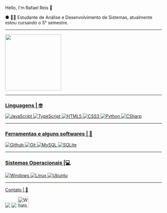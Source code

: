 Hello, I'm Rafael Reis :call_me_hand:

 ● 👨‍🎓 Estudante de Análise e Desenvolvimento de Sistemas, atualmente estou cursando o 5° semestre.
***   
 
 <div>
  <a href="https://github.com/rafaelreis1910">
 
  <img height="180em" src="https://github-readme-stats.vercel.app/api/top-langs/?username=rafaelreis1910&layout=compact&langs_count=7&theme=dracula"/>
</div>
 
  ***

 

### Linguagens | :nerd_face:
  
<img alt="JavaScript" src="https://img.shields.io/badge/javascript-000000.svg?style=for-the-badge&logo=javascript&logoColor=%23F7DF1E"/> 
<img alt="TypeScript" src="https://img.shields.io/badge/TypeScript-007ACC?style=for-the-badge&logo=typescript&logoColor=white"/>  
<img alt="HTML5" src="https://img.shields.io/badge/html5-000000.svg?style=for-the-badge&logo=html5&logoColor=white"/>
<img alt="CSS3" src="https://img.shields.io/badge/css3%20-000000.svg?&style=for-the-badge&logo=css3&logoColor=white"/>
<img alt="Python" src="https://img.shields.io/badge/Python-3776AB?style=for-the-badge&logo=python&logoColor=white"/>
<img alt="CSharp" src="https://img.shields.io/badge/C%23-239120?style=for-the-badge&logo=c-sharp&logoColor=white"/>

 ***
 
### Ferramentas e alguns softwares | 🔧

<img alt="Github" src="https://img.shields.io/badge/github-%23121011.svg?style=for-the-badge&logo=github&logoColor=white"/>
<img alt="Git" src="https://img.shields.io/badge/git-%23121011.svg?style=for-the-badge&logo=git&logoColor=white"/> 
<img alt="MySQL" src="https://img.shields.io/badge/mysql-%23121011.svg?&style=for-the-badge&logo=mysql&logoColor=white"/> 
<img alt="SQLite" src="https://img.shields.io/badge/sqlite-%23121011.svg?style=for-the-badge&logo=sqlite&logoColor=white"/>

 ***
  
### Sistemas Operacionais |💻
  
<img alt="Windows" src="https://img.shields.io/badge/Windows-%23121011?style=for-the-badge&logo=windows&logoColor=white"/>
<img alt="Linux" src="https://img.shields.io/badge/Linux-%23121011?style=for-the-badge&logo=linux&logoColor=black"/>
<img alt="Ubuntu" src="https://img.shields.io/badge/Ubuntu-%23121011?style=for-the-badge&logo=ubuntu&logoColor=white"/>

***
Contato | :email:

  <div  
  <a href = "mailto:rafaelrdosreisss"><img src="https://img.shields.io/badge/-Gmail-%23333?style=for-the-badge&logo=gmail&logoColor=white" target="_blank"></a>
  <a href="https://www.linkedin.com/in/rafael-reis-096661174" target="_blank"><img src="https://img.shields.io/badge/-LinkedIn-%230077B5?style=for-the-badge&logo=linkedin&logoColor=white" target="_blank"></a> 
  <a href="https://api.whatsapp.com/send?phone=+5512992124260"><img src="https://github.com/Quadrified/Quadrified/blob/master/assets/social_media_svgs/whatsapp-round.svg" width="35px" alt="Whatsapp"></a> &nbsp; &nbsp;
  </div>
 
